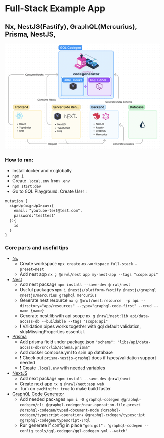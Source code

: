 # Full-Stack Example App
## Nx, NestJS(Fastify), GraphQL(Mercurius), Prisma, NestJS, 

![alt text](https://github.com/hoqua/full-stack/blob/part-1-backend/tools/readme/schema.png?raw=true)

### How to run:
- Install docker and nx globally
- `npm i`
- Create `.local.env` from `.env`
- `npm start:dev` 
- Go to GQL Playground. Create User :
```
mutation {
  signUp(signUpInput:{
    email: "youtube-test@test.com", 
    password:"testtest"
  }){
    id
  }
}
```

### Core parts and useful tips
- [Nx](https://nx.dev/getting-started/intro)
  - Create workspace `npx create-nx-workspace full-stack —preset=nest`
  - Add nest app `nx g @nrwl/nest:app my-nest-app --tags "scope:api"`
- [Nest](https://nestjs.com)
  - Add nest package `npm install --save-dev @nrwl/nest`
  - Useful packages `npm i @nestjs/platform-fastify @nestjs/graphql @nestjs/mercurius graphql mercurius`
  - Generate nest resource `nx g @nrwl/nest:resource  -p api --directory="app/resources" --type="graphql-code-first" --crud --name {name}`
  - Generate nest:lib with api scope `nx g @nrwl/nest:lib api/data-access-db --buildable --tags "scope:api"`
  - **!** Validation pipes works together with gql default validation, skipMissingProperties essential.
- [Prisma](https://www.prisma.io/docs/)
  - Add prisma field under package.json `"schema": "libs/api/data-access-db/src/lib/schema.prisma"`
  - Add docker compose.yml to spin up database
  - **!** Check out `prisma-nestjs-graphql` docs if types/validation support needed
  - **!** Create `.local.env` with needed variables
- [NextJS](https://nextjs.org/docs/getting-started)
  - Add next package `npm install --save-dev @nrwl/next`
  - Create next app `nx g @nrwl/next:app web`
  - Turn on `swcMinify: true` to make build faster
- [GraphQL Code Generator](https://www.graphql-code-generator.com/docs/getting-started)
  - Add needed packages `npm i -D graphql-codegen @graphql-codegen/cli @graphql-codegen/near-operation-file-preset @graphql-codegen/typed-document-node @graphql-codegen/typescript-operations @graphql-codegen/typescript @graphql-codegen/typescript-urql`
  - Run generate if config in place `"gen:gql": "graphql-codegen --config tools/gql-codegen/gql-codegen.yml --watch"`
